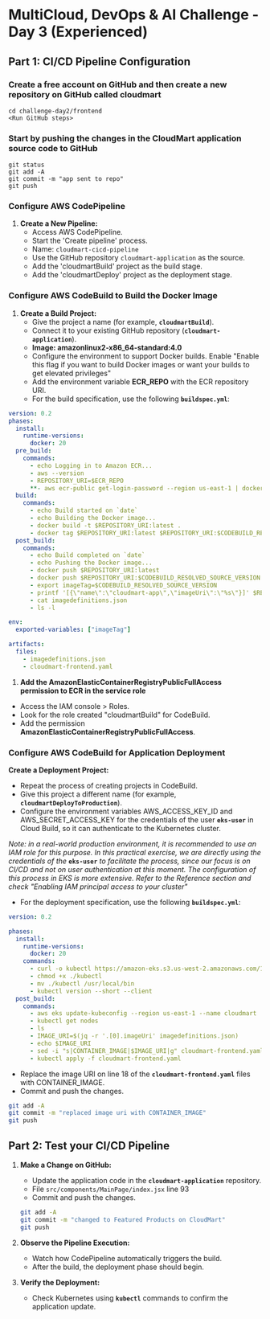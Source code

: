# MultiCloud, DevOps & AI Challenge - Day 3 (Experienced)

## Part 1: CI/CD Pipeline Configuration

### Create a free account on GitHub and then create a new repository on GitHub called cloudmart

```docker
cd challenge-day2/frontend
<Run GitHub steps>
```

### Start by pushing the changes in the CloudMart application source code to GitHub

```
git status
git add -A
git commit -m "app sent to repo"
git push
```

### **Configure AWS CodePipeline**

1. **Create a New Pipeline:**
    - Access AWS CodePipeline.
    - Start the 'Create pipeline' process.
    - Name: `cloudmart-cicd-pipeline`
    - Use the GitHub repository `cloudmart-application` as the source.
    - Add the 'cloudmartBuild' project as the build stage.
    - Add the 'cloudmartDeploy' project as the deployment stage.

### Configure **AWS CodeBuild to Build the Docker Image**

1. **Create a Build Project:**
    - Give the project a name (for example, **`cloudmartBuild`**).
    - Connect it to your existing GitHub repository (**`cloudmart-application`**).
    - **Image: amazonlinux2-x86_64-standard:4.0**
    - Configure the environment to support Docker builds. Enable "Enable this flag if you want to build Docker images or want your builds to get elevated privileges"
    - Add the environment variable **ECR_REPO** with the ECR repository URI.
    - For the build specification, use the following **`buildspec.yml`**:

```yaml
version: 0.2
phases:
  install:
    runtime-versions:
      docker: 20
  pre_build:
    commands:
      - echo Logging in to Amazon ECR...
      - aws --version
      - REPOSITORY_URI=$ECR_REPO
      **- aws ecr-public get-login-password --region us-east-1 | docker login --username AWS --password-stdin public.ecr.aws/l4c0j8h9**
  build:
    commands:
      - echo Build started on `date`
      - echo Building the Docker image...
      - docker build -t $REPOSITORY_URI:latest .
      - docker tag $REPOSITORY_URI:latest $REPOSITORY_URI:$CODEBUILD_RESOLVED_SOURCE_VERSION
  post_build:
    commands:
      - echo Build completed on `date`
      - echo Pushing the Docker image...
      - docker push $REPOSITORY_URI:latest
      - docker push $REPOSITORY_URI:$CODEBUILD_RESOLVED_SOURCE_VERSION
      - export imageTag=$CODEBUILD_RESOLVED_SOURCE_VERSION
      - printf '[{\"name\":\"cloudmart-app\",\"imageUri\":\"%s\"}]' $REPOSITORY_URI:$imageTag > imagedefinitions.json
      - cat imagedefinitions.json
      - ls -l

env:
  exported-variables: ["imageTag"]

artifacts:
  files:
    - imagedefinitions.json
    - cloudmart-frontend.yaml

```

1. **Add the AmazonElasticContainerRegistryPublicFullAccess permission to ECR in the service role**
- Access the IAM console > Roles.
- Look for the role created "cloudmartBuild" for CodeBuild.
- Add the permission **AmazonElasticContainerRegistryPublicFullAccess**.

### Configure AWS CodeBuild for Application Deployment

**Create a Deployment Project:**

- Repeat the process of creating projects in CodeBuild.
- Give this project a different name (for example, **`cloudmartDeployToProduction`**).
- Configure the environment variables AWS_ACCESS_KEY_ID and AWS_SECRET_ACCESS_KEY for the credentials of the user **`eks-user`** in Cloud Build, so it can authenticate to the Kubernetes cluster.

*Note: in a real-world production environment, it is recommended to use an IAM role for this purpose. In this practical exercise, we are directly using the credentials of the* **`eks-user`** *to facilitate the process, since our focus is on CI/CD and not on user authentication at this moment. The configuration of this process in EKS is more extensive. Refer to the Reference section and check "Enabling IAM principal access to your cluster"*

- For the deployment specification, use the following **`buildspec.yml`**:

```yaml
version: 0.2

phases:
  install:
    runtime-versions:
      docker: 20
    commands:
      - curl -o kubectl https://amazon-eks.s3.us-west-2.amazonaws.com/1.18.9/2020-11-02/bin/linux/amd64/kubectl
      - chmod +x ./kubectl
      - mv ./kubectl /usr/local/bin
      - kubectl version --short --client
  post_build:
    commands:
      - aws eks update-kubeconfig --region us-east-1 --name cloudmart
      - kubectl get nodes
      - ls
      - IMAGE_URI=$(jq -r '.[0].imageUri' imagedefinitions.json)
      - echo $IMAGE_URI
      - sed -i "s|CONTAINER_IMAGE|$IMAGE_URI|g" cloudmart-frontend.yaml
      - kubectl apply -f cloudmart-frontend.yaml

```

- Replace the image URI on line 18 of the **`cloudmart-frontend.yaml`** files with CONTAINER_IMAGE.
- Commit and push the changes.

```bash
git add -A
git commit -m "replaced image uri with CONTAINER_IMAGE"
git push
```

## **Part 2: Test your CI/CD Pipeline**

1. **Make a Change on GitHub:**
    - Update the application code in the **`cloudmart-application`** repository.
    - File `src/components/MainPage/index.jsx` line 93
    - Commit and push the changes.
    
    ```bash
    git add -A
    git commit -m "changed to Featured Products on CloudMart"
    git push
    ```
    
2. **Observe the Pipeline Execution:**
    - Watch how CodePipeline automatically triggers the build.
    - After the build, the deployment phase should begin.
3. **Verify the Deployment:**
    - Check Kubernetes using **`kubectl`** commands to confirm the application update.
